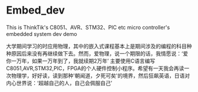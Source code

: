 # Embed_dev
This is ThinkTik's C8051、AVR、STM32、PIC etc micro controller's embedded system dev demo

大学期间学习的时应用物理，其中的嵌入式课程基本上是期间涉及的编程的科目种种原因后来没有再继续做下去。然而，爱物理，说一个期限的话，我情愿说：‘爱你一万年，如果一万年到了，我就续期2万年’
主要使用C语言编写C8051,AVR,STM32,PIC，FPGA的个人硬件控制小程序。希望有一天我会再读一次物理学，好好读，读到那种'朝闻道，夕死可矣'的境界，然后狂飙英语，日语对内心世界说：‘超越自己的人，自己会佩服自己’
